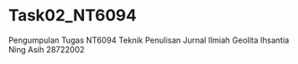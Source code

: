 # Task02_NT6094
Pengumpulan Tugas NT6094 Teknik Penulisan Jurnal Ilmiah Geolita Ihsantia Ning Asih 28722002
